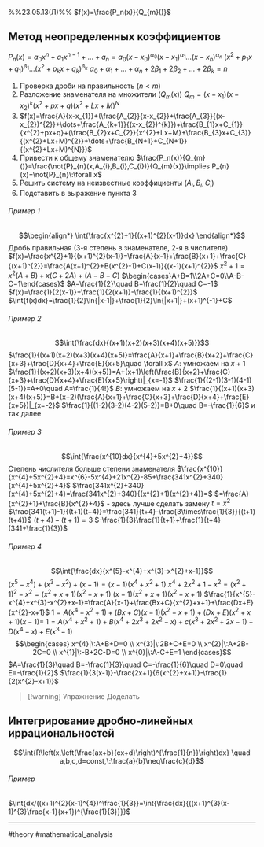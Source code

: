 %%23.05.13(Л)%%
$f(x)=\frac{P_n(x)}{Q_{m}()}$

## Метод неопределенных коэффициентов
$P_{n}(x)=a_{0}x^{n}+a_{1}x^{n-1}+\dots+a_{n}=a_{0}(x-x_{0})^{\alpha_{0}}(x-x_{1})^{\alpha_{1}}\dots(x-x_{n})^{\alpha_{n}}$
$(x^{2}+p_{1}x+q_{1})^{\beta_{1}}\dots(x^{2}+p_{k}x+q_{k})^{\beta_{k}}$
$\alpha_{0}+\alpha_{1}+\dots+\alpha_{n}+2\beta_{1}+2\beta_{2}+\dots+2\beta_{k}=n$

1. Проверка дроби на правильность ($n<m$)
2. Разложение знаменателя на множители ($Q_{m}(x)$)
   $Q_{m}=(x-x_{1})(x-x_{2})^{k}(x^{2}+px+q)(x^{2}+Lx+M)^{N}$
3. $f(x)=\frac{A}{x-x_{1}}+(\frac{A_{2}}{x-x_{2}}+\frac{A_{3}}{(x-x_{2})^{2}}+\dots+\frac{A_{k+1}}{(x-x_{2})^{k}})+\frac{B_{1}x+C_{1}}{x^{2}+px+q}+(\frac{B_{2}x+C_{2}}{x^{2}+Lx+M}+\frac{B_{3}x+C_{3}}{(x^{2}+Lx+M)^{2}}+\dots+\frac{B_{N+1}+C_{N+1}}{(x^{2}+Lx+M)^{N}})$
4. Привести к общему знаменателю
   $\frac{P_n(x)}{Q_{m}()}=\frac{\not{P}_{n}(x,A_{i},B_{i},C_{i})}{Q_{m}(x)}\implies P_{n}(x)=\not{P}_{n}\:\forall x$
5. Решить систему на неизвестные коэффициенты ($A_{i},B_{i},C_{i}$)
6. Подставить в выражение пункта 3

###### Пример 1
$$\begin{align*}
\int{\frac{x^{2}+1}{(x+1)^{2}(x-1)}dx}
\end{align*}$$
Дробь правильная (3-я степень в знаменателе, 2-я в числителе)
$f(x)=\frac{x^{2}+1}{(x+1)^{2}(x-1)}=\frac{A}{x-1}+\frac{B}{x+1}+\frac{C}{(x+1)^{2}}=\frac{A(x+1)^{2}+B(x^{2}-1)+C(x-1)}{(x-1)(x+1)^{2}}$
$x^{2}+1=x^{2}(A+B)+x(C+2A)+(A-B-C)$
$\begin{cases}A+B=1\\2A+C=0\\A-B-C=1\end{cases}$
$A=\frac{1}{2}\quad B=\frac{1}{2}\quad C=-1$
$f(x)=\frac{1}{2(x-1)}+\frac{1}{2(x+1)}-\frac{1}{(x+1)^{2}}$
$\int{f(x)dx}=\frac{1}{2}\ln{|x-1|}+\frac{1}{2}\ln{|x+1|}+(x+1)^{-1}+C$

###### Пример 2
$$\int{\frac{dx}{(x+1)(x+2)(x+3)(x+4)(x+5)}}$$
$\frac{1}{(x+1)(x+2)(x+3)(x+4)(x+5)}=\frac{A}{x+1}+\frac{B}{x+2}+\frac{C}{x+3}+\frac{D}{x+4}+\frac{E}{x+5}\quad \forall x$
$A:$ умножаем на $x+1$
$\frac{1}{(x+2)(x+3)(x+4)(x+5)}=A+(x+1)\left(\frac{B}{x+2}+\frac{C}{x+3}+\frac{D}{x+4}+\frac{E}{x+5}\right)|_{x=-1}$
$\frac{1}{(2-1)(3-1)(4-1)(5-1)}=A+0\quad A=\frac{1}{4!}$
$B:$ умножаем на $x+2$
$\frac{1}{(x+1)(x+3)(x+4)(x+5)}=B+(x+2)(\frac{A}{x+1}+\frac{C}{x+3}+\frac{D}{x+4}+\frac{E}{x+5})|_{x=-2}$
$\frac{1}{(1-2)(3-2)(4-2)(5-2)}=B+0\quad B=-\frac{1}{6}$
и так далее

###### Пример 3
$$\int{\frac{x^{10}dx}{x^{4}+5x^{2}+4}}$$
Степень числителя больше степени знаменателя
$\frac{x^{10}}{x^{4}+5x^{2}+4}=x^{6}-5x^{4}+21x^{2}-85+\frac{341x^{2}+340}{x^{4}+5x^{2}+4}$
$\frac{341x^{2}+340}{x^{4}+5x^{2}+4}=\frac{341x^{2}+340}{(x^{2}+1)(x^{2}+4)}=$
$=\frac{A}{x^{2}+1}+\frac{B}{x^{2}+4}$ - здесь лучше сделать замену $t=x^{2}$
$\frac{341(t+1)-1}{(t+1)(t+4)}=\frac{341}{t+4}-\frac{3\times\frac{1}{3}}{(t+1)(t+4)}$
$(t+4)-(t+1)=3$
$-\frac{1}{3}\frac{1}{t+1}+\frac{1}{t+4}(341+\frac{1}{3})$

###### Пример 4
$$\int{\frac{dx}{x^{5}-x^{4}+x^{3}-x^{2}+x-1}}$$
$(x^{5}-x^{4})+(x^{3}-x^{2})+(x-1)=(x-1)(x^{4}+x^{2}+1)$
$x^{4}+2x^{2}+1-x^{2}=(x^{2}+1)^{2}-x^{2}=(x^{2}+x+1)(x^{2}-x+1)$
$(x-1)(x^{2}+x+1)(x^{2}-x+1)$
$\frac{1}{x^{5}-x^{4}+x^{3}-x^{2}+x-1}=\frac{A}{x-1}+\frac{Bx+C}{x^{2}+x+1}+\frac{Dx+E}{x^{2}-x+1}$
$1=A(x^4+x^2+1)+(Bx+C)(x-1)(x^2-x+1)+(Dx+E)(x^{2}+x+1)(x-1)=$
$1=A(x^{4}+x^{2}+1)+B(x^{4}+2x^{3}+2x^{2}-x)+c(x^{3}+2x^{2}+2x-1)+D(x^{4}-x)+E(x^{3}-1)$
$$\begin{cases}
x^{4}|\:A+B+D=0 \\
x^{3}|\:2B+C+E=0 \\
x^{2}|\:A+2B-2C=0 \\
x^{1}|\:-B+2C-D=0 \\
x^{0}|\:A-C+E=1
\end{cases}$$
$A=\frac{1}{3}\quad B=-\frac{1}{3}\quad C=-\frac{1}{6}\quad D=0\quad E=-\frac{1}{2}$
$\frac{1}{3(x-1)}-\frac{2x+1}{6(x^{2}+x+1)}-\frac{1}{2(x^{2}-x+1)}$
>[!warning] Упражнение
>Доделать

## Интегрирование дробно-линейных иррациональностей
$$\int{R\left(x,\left(\frac{ax+b}{cx+d}\right)^{\frac{1}{n}}\right)dx}
\quad a,b,c,d=const,\:\frac{a}{b}\neq\frac{c}{d}$$
###### Пример
$\int{dx/((x+1)^{2}(x-1)^{4})^\frac{1}{3}}=\int{\frac{dx}{((x+1)^{3}(x-1)^{3}\frac{x-1}{x+1})^{\frac{1}{3}}}}$

---
#theory #mathematical_analysis 